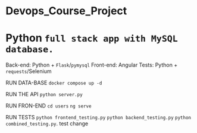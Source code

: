 # Devops_Course_Project
# Python `full stack app with MySQL database.`
Back-end: Python + `Flask`/`pymysql`
Front-end: Angular
Tests: Python + `requests`/Selenium


RUN DATA-BASE `docker compose up -d`

RUN THE API  `python server.py`

RUN FRON-END 
  `cd users`
  `ng serve`

RUN TESTS
  `python frontend_testing.py` `python backend_testing.py` `python combined_testing.py`. test change

